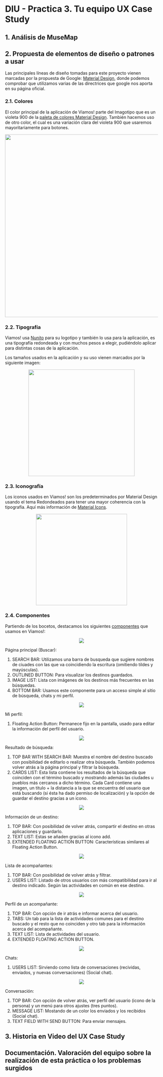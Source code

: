 # DIU - Practica 3. Tu	equipo	UX	Case	Study

## 1. Análisis de MuseMap   


## 2. Propuesta de elementos de diseño o patrones a usar 
Las principales líneas de diseño tomadas para este proyecto vienen marcadas por la propuesta de Google: [Material Design](https://material.io), donde podemos comprobar que utilizamos varias de las directrices que google nos aporta en su página oficial.

### 2.1. Colores
El color principal de la aplicación de Viamos! parte del Imagotipo que es un violeta 900 de la [paleta de colores Material Design](https://material.io/design/color/the-color-system.html#tools-for-picking-colors). También hacemos uso de otro color, el cual es una variación clara del violeta 900 que usaremos mayoritariamente para botones.

<p align="center">
  <img height="600" src="Estilos/Colores.png"/>
</p>

### 2.2. Tipografía

Viamos! usa [Nunito](https://fonts.google.com/specimen/Nunito) para su logotipo y también lo usa para la aplicación, es una tipografía redondeada y con muchos pesos a elegir, pudiéndolo aplicar para distintas cosas de la aplicación.

Los tamaños usados en la aplicación y su uso vienen marcados por la siguiente imagen:
<p align="center">
  <img height="350" src="Estilos/Tipografia.png"/>
</p>

### 2.3. Iconografía
Los iconos usados en Viamos! son los predeterminados por Material Design usando el tema Redondeados para tener una mayor coherencia con la tipografía. Aquí más información de [Material Icons](https://material.io/resources/icons/?style=round).

<p align="center">
  <img height="300" src="Estilos/Iconografia.png"/>
</p>

### 2.4. Componentes
Partiendo de los bocetos, destacamos los siguientes [componentes](https://material.io/components) que usamos en Viamos!:

<p align="center">
  <img src="Estilos/Buscar.png"/>
</p>

Página principal (Buscar):
  1. SEARCH BAR: Utilizamos una barra de busqueda que sugiere nombres de ciuades con las que va coincidiendo la escritura (omitiendo tildes y mayúsculas).
  2. OUTLINED BUTTON: Para visualizar los destinos guardados.
  3. IMAGE LIST: Lista con imágenes de los destinos más frecuentes en las búsquedas.
  4. BOTTOM BAR: Usamos este componente para un acceso simple al sitio de búsqueda, chats y mi perfil.
 
 
<p align="center">
  <img src="Estilos/Perfil.png"/>
</p>

Mi perfil:
  1. Floating Action Button: Permanece fijo en la pantalla, usado para editar la información del perfil del usuario.


<p align="center">
  <img src="Estilos/ResultadoBusqueda.png"/>
</p>

Resultado de búsqueda:
  1. TOP BAR WITH SEARCH BAR: Muestra el nombre del destino buscado con posibilidad de editarlo o realizar otra búsqueda. También podemos volver atrás a la página principal y filtrar la búsqueda.
  2. CARDS LIST: Esta lista contiene los resultados de la búsqueda que coinciden con el término buscado y mostrando además las ciudades u pueblos más cercanos a dicho término. Cada Card contiene una imagen, un titulo + la distancia a la que se encuentra del usuario que está buscando (si ésta ha dado permiso de localización) y la opción de guardar el destino gracias a un icono.


<p align="center">
  <img src="Estilos/InformacionCiudad.png"/>
</p>

Información de un destino:
  1. TOP BAR: Con posibilidad de volver atrás, compartir el destino en otras aplicaciones y guardarlo.
  2. TEXT LIST: Estas se añaden gracias al icono add.
  3. EXTENDED FLOATING ACTION BUTTON: Características similares al Floating Action Button.


<p align="center">
  <img src="Estilos/BuscarAcompañante.png"/>
</p>

Lista de acompañantes:
  1. TOP BAR: Con posibilidad de volver atrás y filtrar.
  2. USERS LIST: Listado de otros usuarios con más compatibilidad para ir al destino indicado. Según las actividades en común en ese destino.


<p align="center">
  <img src="Estilos/PerfilAcomañante.png"/>
</p>

Perfil de un acompañante:
  1. TOP BAR: Con opción de ir atrás e informar acerca del usuario.
  2. TABS: Un tab para la lista de actividades comunes para el destino buscado y el resto que no coinciden y otro tab para la información acerca del acompañante.
  3. TEXT LIST: Lista de actividades del usuario.
  4. EXTENDED FLOATING ACTION BUTTON.

<p align="center">
  <img src="Estilos/Chats.png"/>
</p>

Chats:
  1. USERS LIST: Sirviendo como lista de conversaciones (recividas, enviados, y nuevas conversaciones) (Social chat).


<p align="center">
  <img src="Estilos/Mensajes.png"/>
</p>

Conversación:
  1. TOP BAR: Con opción de volver atrás, ver perfil del usuario (icono de la persona) y un menú para otros ajustes (tres puntos).
  2. MESSAGE LIST: Mostando de un color los enviados y los recibidos (Social chat).
  3. TEXT FIELD WITH SEND BUTTON: Para enviar mensajes.

  
## 3. Historia en Video del UX Case Study


## Documentación. Valoración del equipo sobre la realización de esta práctica o los problemas surgidos
